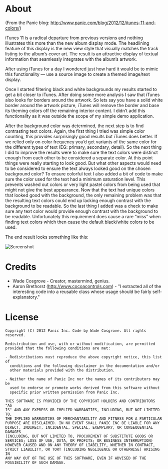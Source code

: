 About
===

(From the Panic blog: http://www.panic.com/blog/2012/12/itunes-11-and-colors/)

iTunes 11 is a radical departure from previous versions and nothing illustrates this more than the new album display mode. The headlining feature of this display is the new view style that visually matches the track listing to the album’s cover art. The result is an attractive display of textual information that seamlessly integrates with the album’s artwork.

After using iTunes for a day I wondered just how hard it would be to mimic this functionality — use a source image to create a themed image/text display.

Once I started filtering black and white backgrounds my results started to get a bit closer to iTunes. After doing some more analysis I saw that iTunes also looks for borders around the artwork. So lets say you have a solid white border around the artwork picture, iTunes will remove the border and base its theming colors off the remaining interior content. I didn’t add this functionality as it was outside the scope of my simple demo application.

After the background color was determined, the next step is to find contrasting text colors. Again, the first thing I tried was simple color counting, this provides surprisingly good results but iTunes does better. If we relied only on color frequency you’d get variants of the same color for the different types of text (EG: primary, secondary, detail). So the next thing I did to improve the results were to make sure the text colors were distinct enough from each other to be considered a separate color. At this point things were really starting to look good. But what other aspects would need to be considered to ensure the text always looked good on the chosen background color? To ensure colorful text I also added a bit of code to make sure the color used for the text had a minimum saturation level. This prevents washed out colors or very light pastel colors from being used that might not give the best appearance. Now that the text had unique colors that looked good with the background, the only remaining problem was that the resulting text colors could end up lacking enough contrast with the background to be readable. So the last thing I added was a check to make sure any text color would provide enough contrast with the background to be readable. Unfortunately this requirement does cause a rare “miss” when finding text colors which then cause the default black/white colors to be used.

The end result looks something like this:

![Screenshot](https://raw.github.com/aaronbrethorst/ColorArt/master/screenshot.png)

Credits
===

* Wade Cosgrove - Creator, mastermind, genius.
* Aaron Brethorst (http://www.cocoacontrols.com) - "I extracted all of the interesting code into a reusable class whose usage should be fairly self-explanatory."

License
===

    Copyright (C) 2012 Panic Inc. Code by Wade Cosgrove. All rights reserved.

    Redistribution and use, with or without modification, are permitted
    provided that the following conditions are met:

    - Redistributions must reproduce the above copyright notice, this list of
      conditions and the following disclaimer in the documentation and/or
      other materials provided with the distribution.

    - Neither the name of Panic Inc nor the names of its contributors may be
      used to endorse or promote works derived from this software without
      specific prior written permission from Panic Inc.

    THIS SOFTWARE IS PROVIDED BY THE COPYRIGHT HOLDERS AND CONTRIBUTORS "AS
    IS" AND ANY EXPRESS OR IMPLIED WARRANTIES, INCLUDING, BUT NOT LIMITED TO,
    THE IMPLIED WARRANTIES OF MERCHANTABILITY AND FITNESS FOR A PARTICULAR
    PURPOSE ARE DISCLAIMED. IN NO EVENT SHALL PANIC INC BE LIABLE FOR ANY
    DIRECT, INDIRECT, INCIDENTAL, SPECIAL, EXEMPLARY, OR CONSEQUENTIAL DAMAGES
    (INCLUDING, BUT NOT LIMITED TO, PROCUREMENT OF SUBSTITUTE GOODS OR
    SERVICES; LOSS OF USE, DATA, OR PROFITS; OR BUSINESS INTERRUPTION)
    HOWEVER CAUSED AND ON ANY THEORY OF LIABILITY, WHETHER IN CONTRACT,
    STRICT LIABILITY, OR TORT (INCLUDING NEGLIGENCE OR OTHERWISE) ARISING IN
    ANY WAY OUT OF THE USE OF THIS SOFTWARE, EVEN IF ADVISED OF THE
    POSSIBILITY OF SUCH DAMAGE.
